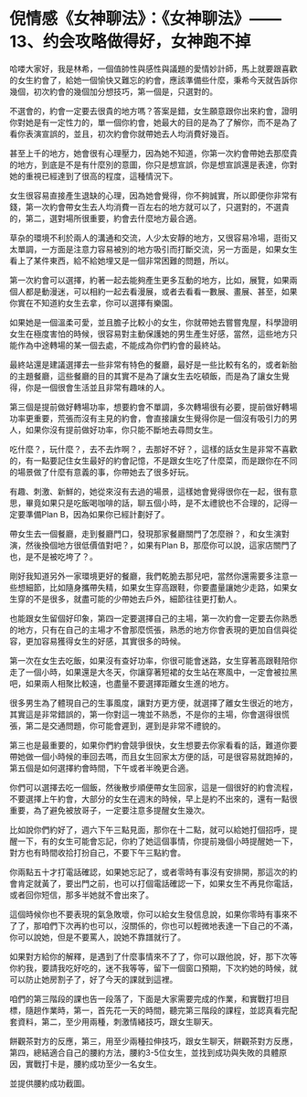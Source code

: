 # 倪情感《女神聊法》：《女神聊法》——13、约会攻略做得好，女神跑不掉

哈喽大家好，我是林希，一個值帥性與感性與議題的愛情妙計師，馬上就要跟喜歡的女生約會了，給她一個愉快又難忘的約會，應該準備些什麼，秉希今天就告訴你幾個，初次約會的幾個加分想技巧，第一個是，只選對的。

不選會的，約會一定要去很貴的地方嗎？答案是錯，女生願意跟你出來約會，證明你對她是有一定性力的，單一個你約會，她最大的目的是為了了解你，而不是為了看你表演宣誤的，並且，初次約會你就帶她去人均消費好幾百。

甚至上千的地方，她會很有心理壓力，因為她不知道，你第一次約會帶她去那麼貴的地方，到底是不是有什麼別的意圖，你只是想宣誤，你是想宣誤還是表達，你對她的重視已經達到了很高的程度，這種情況下。

女生很容易直接產生退缺的心理，因為她會覺得，你不夠誠實，所以即便你非常有錢，第一次約會帶女生去人均消費一百左右的地方就可以了，只選對的，不選貴的，第二，選對場所很重要，約會去什麼地方最合適。

草杂的環境不利於兩人的溝通和交流，人少太安靜的地方，又很容易冷場，逛街又太單調，一方面是注意力容易被別的地方吸引而打斷交流，另一方面是，如果女生看上了某件東西，給不給她埋又是一個非常困難的問題，所以。

第一次約會可以選擇，約著一起去能夠產生更多互動的地方，比如，展覽，如果兩個人都是動漫迷，可以相約一起去看漫展，或者去看看一數展、畫展、甚至，如果你實在不知道約女生去拿，你可以選擇有樂園。

如果她是一個溫柔可愛，並且膽子比較小的女生，你就帶她去嘗嘗鬼屋，科學證明女生在極度害怕的時候，很容易對主動保護她的男生產生好感，當然，這些地方只能作為中途轉場的某一個去處，不能成為你們約會的最終站。

最終站還是建議選擇去一些非常有特色的餐廳，最好是一些比較有名的，或者新胎的主題餐廳，這些餐廳的目的其實不是為了讓女生去吃頓飯，而是為了讓女生覺得，你是一個很會生活並且非常有趣味的人。

第三個是提前做好轉場功率，想要約會不單調，多次轉場很有必要，提前做好轉場功率更重要，荒張而沒有主見的約會，會直接讓女生覺得你是一個沒有吸引力的男人，如果你沒有提前做好功率，你只能不斷地去尋問女生。

吃什麼？，玩什麼？，去不去炸啊？，去那好不好？，這樣的話女生是非常不喜歡的，有一點要記住女生最好的約會記憶，不是跟女生吃了什麼菜，而是跟你在不同的場景做了什麼有意義的事，你帶她去了很多好玩。

有趣、刺激、新鮮的，她從來沒有去過的場景，這樣她會覺得很你在一起，很有意思，畢竟如果只是吃飯喝咖啡的話，聊五個小時，是不太禮貌也不合理的，記得一定要準備Plan B，因為如果你已經計劃好了。

帶女生去一個餐廳，走到餐廳門口，發現那家餐廳關門了怎麼辦？，和女生演對演，然後換個地方很低價值對吧？，如果有Plan B，那麼你可以說，這家店關門了也，是不是被吃垮了？。

剛好我知道另外一家環境更好的餐廳，我們乾脆去那兒吧，當然你還需要多注意一些想細節，比如隨身攜帶失精，如果女生穿高跟鞋，你要盡量讓她少走路，如果女生穿的不是很多，就盡可能的少帶她去戶外，細節往往更打動人。

也能跟女生留個好印象，第四一定要選擇自己的主場，第一次約會一定要去你熟悉的地方，只有在自己的主場才不會那麼慌張，熟悉的地方你會表現的更加自信與從容，更加容易獲得女生的好感，其實很多的時候。

第一次在女生去吃飯，如果沒有查好功率，你很可能會迷路，女生穿著高跟鞋陪你走了一個小時，如果還是大冬天，你讓穿著短裙的女生站在寒風中，一定會被拉黑吧，如果兩人相聚比較遠，也盡量不要選擇距離女生進的地方。

很多男生為了體現自己的生事風度，讓對方更方便，就選擇了離女生很近的地方，其實這是非常錯誤的，第一你對這一塊並不熟悉，不是你的主場，你會選得很慌張，第二是交通問題，你可能會遲到，遲到是非常不禮貌的。

第三也是最重要的，如果你們約會競爭很快，女生想要去你家看看的話，難道你要帶她做一個小時候的車回去嗎，而且女生回家太方便的話，可是很容易就跑掉的，第五個是如何選擇約會時間，下午或者半晚更合適。

你們可以選擇去吃一個飯，然後散步順便帶女生回家，這是一個很好的約會流程，不要選擇上午約會，大部分的女生在週末的時候，早上是約不出來的，還有一點很重要，為了避免被放哥子，一定要注意多提醒女生幾次。

比如說你們約好了，週六下午三點見面，那你在十二點，就可以給她打個招呼，提醒一下，有的女生可能會忘記，你約了她這個事情，你提前幾個小時提醒她一下，對方也有時間收拾打扮自己，不要下午三點約會。

你兩點五十才打電話確認，如果她忘記了，或者零時有事沒有安排開，那這次的約會肯定就黃了，要出門之前，也可以打個電話確認一下，如果女生不再見你電話，或者回你短信，那多半她就不會出來了。

這個時候你也不要表現的氣急敗壞，你可以給女生發信息說，如果你零時有事來不了了，那咱們下次再約也可以，沒關係的，你也可以輕微地表達一下自己的不滿，你可以說她，但是不要罵人，說她不靠譜就行了。

如果對方給你的解釋，是遇到了什麼事情來不了了，你可以跟他說，好，那下次等你約我，要請我吃好吃的，迷不我等等，留下一個窗口預期，下次約她的時候，就可以防止她房割子了，好了今天的課就到這裡。

咱們的第三階段的課也告一段落了，下面是大家需要完成的作業，和實戰打坦目標，隨趟作業時，第一，首先花一天的時間，聽完第三階段的課程，並認真看完配套資料，第二，至少用兩種，刺激情緒技巧，跟女生聊天。

餅觀茶對方的反應，第三，用至少兩種拉伸技巧，跟女生聊天，餅觀茶對方反應，第四，總結適合自己的腰約方法，腰約3-5位女生，並找到成功與失敗的具體原因，實戰打卡是，腰約成功至少一名女生。

並提供腰約成功截圖。